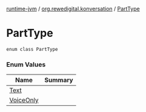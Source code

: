 [runtime-jvm](../../index.md) / [org.rewedigital.konversation](../index.md) / [PartType](./index.md)

# PartType

`enum class PartType`

### Enum Values

| Name | Summary |
|---|---|
| [Text](-text.md) |  |
| [VoiceOnly](-voice-only.md) |  |
